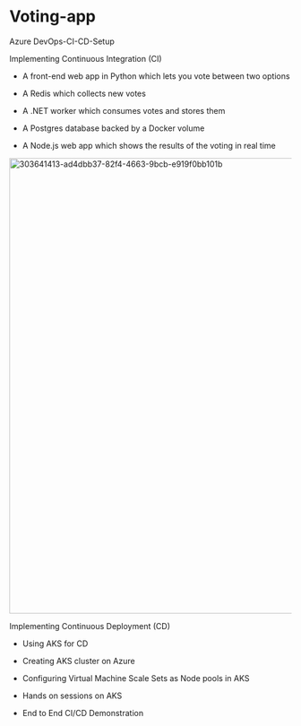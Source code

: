 # Voting-app
Azure DevOps-CI-CD-Setup


Implementing Continuous Integration (CI)

* A front-end web app in Python which lets you vote between two options

* A Redis which collects new votes

* A .NET worker which consumes votes and stores them

* A Postgres database backed by a Docker volume

* A Node.js web app which shows the results of the voting in real time


<img width="813" alt="303641413-ad4dbb37-82f4-4663-9bcb-e919f0bb101b" src="https://github.com/iam-AManoj/voting-app/assets/161417923/75f7804b-c44e-442b-b9f0-af617beb82cc">

Implementing Continuous Deployment (CD)

* Using AKS for CD

* Creating AKS cluster on Azure

* Configuring Virtual Machine Scale Sets as Node pools in AKS

* Hands on sessions on AKS

* End to End CI/CD Demonstration
